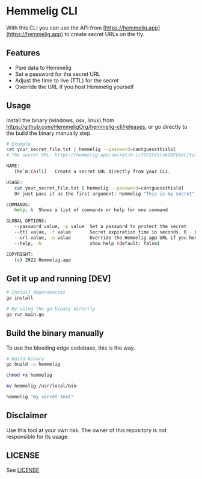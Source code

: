 # Hemmelig CLI

With this CLI you can use the API from [https://hemmelig.app](https://hemmelig.app) to create secret URLs on the fly.

## Features

- Pipe data to Hemmelig
- Set a password for the secret URL
- Adjust the time to live (TTL) for the secret
- Override the URL if you host Hemmelig yourself

## Usage

Install the binary (windows, osx, linux) from <https://github.com/HemmeligOrg/hemmelig-cli/releases>, or go directly to the build the binary manually step.

```bash
# Example
cat your_secret_file.txt | hemmelig --password=cantguessthislol
# The secret URL: https://hemmelig.app/secret/0-ii79E5tViCv6OBPEmzC/talented_RU4NfXNvxTLJAf1R_QFtp
```

```bash
NAME:
   [he`m:(ə)li] - Create a secret URL directly from your CLI.

USAGE:
   cat your_secret_file.txt | hemmelig --password=cantguessthislol
   Or just pass it as the first argument: hemmelig "This is my secret" --password=secret

COMMANDS:
   help, h  Shows a list of commands or help for one command

GLOBAL OPTIONS:
   --password value, -p value  Set a password to protect the secret
   --ttl value, -t value       Secret expiration time in seconds. 0 - 605800 seconds. (default: "14400")
   --url value, -u value       Override the Hemmelig app URL if you host it yourself (default: "https://hemmelig.app/")
   --help, -h                  show help (default: false)

COPYRIGHT:
   (c) 2022 Hemmelig.app
```

## Get it up and running [DEV]

```bash
# Install dependencies
go install

# By using the go binary directly
go run main.go
```

## Build the binary manually

To use the bleeding edge codebase, this is the way.

```bash
# Build binary
go build -o hemmelig

chmod +x hemmelig

mv hemmelig /usr/local/bin

hemmelig "my secret text"
```

## Disclaimer

Use this tool at your own risk. The owner of this repository is not responsible for its usage.

## LICENSE

See [LICENSE](./LICENSE)
